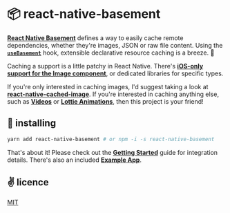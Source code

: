 # 📦 react-native-basement
[**React Native Basement**](https://github.com/cawfree/react-native-basement) defines a way to easily cache remote dependencies, whether they're images, JSON or raw file content. Using the [**`useBasement`**](https://github.com/cawfree/react-native-basement/blob/161ac2ee4beee0ac66edb9fc0c54836e16ccbb2a/src/index.js#L54) hook, extensible declarative resource caching is a breeze. 🌊

Caching a support is a little patchy in React Native. There's [**iOS-only support for the Image component**](https://reactnative.dev/docs/images#cache-control-ios-only), or dedicated libraries for specific types.

If you're only interested in caching images, I'd suggest taking a look at [**react-native-cached-image**](https://github.com/kfiroo/react-native-cached-image). If you're interested in caching anything else, such as [**Videos**](https://github.com/react-native-community/react-native-video) or [**Lottie Animations**](https://github.com/react-native-community/lottie-react-native), then this project is your friend!

## 🚀 installing

```bash
yarn add react-native-basement # or npm -i -s react-native-basement
```

That's about it! Please check out the [**Getting Started**](./docs/GETTING-STARTED.md) guide for integration details. There's also an included [**Example App**](./example/App.js).

## ✌️ licence
[MIT](./LICENSE.md)
